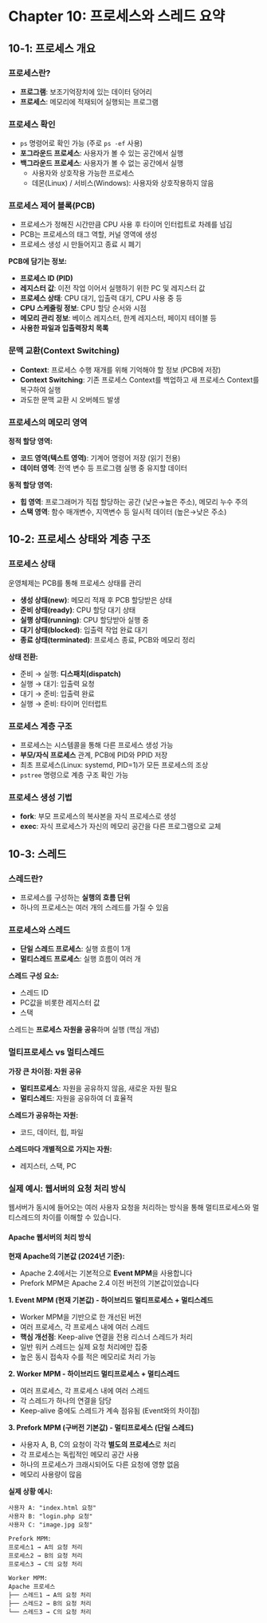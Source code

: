 # Chapter 10: 프로세스와 스레드 요약

## 10-1: 프로세스 개요

### 프로세스란?

- **프로그램**: 보조기억장치에 있는 데이터 덩어리
- **프로세스**: 메모리에 적재되어 실행되는 프로그램

### 프로세스 확인

- `ps` 명령어로 확인 가능 (주로 `ps -ef` 사용)
- **포그라운드 프로세스**: 사용자가 볼 수 있는 공간에서 실행
- **백그라운드 프로세스**: 사용자가 볼 수 없는 공간에서 실행
  - 사용자와 상호작용 가능한 프로세스
  - 데몬(Linux) / 서비스(Windows): 사용자와 상호작용하지 않음

### 프로세스 제어 블록(PCB)

- 프로세스가 정해진 시간만큼 CPU 사용 후 타이머 인터럽트로 차례를 넘김
- PCB는 프로세스의 태그 역할, 커널 영역에 생성
- 프로세스 생성 시 만들어지고 종료 시 폐기

**PCB에 담기는 정보:**

- **프로세스 ID (PID)**
- **레지스터 값**: 이전 작업 이어서 실행하기 위한 PC 및 레지스터 값
- **프로세스 상태**: CPU 대기, 입출력 대기, CPU 사용 중 등
- **CPU 스케줄링 정보**: CPU 할당 순서와 시점
- **메모리 관리 정보**: 베이스 레지스터, 한계 레지스터, 페이지 테이블 등
- **사용한 파일과 입출력장치 목록**

### 문맥 교환(Context Switching)

- **Context**: 프로세스 수행 재개를 위해 기억해야 할 정보 (PCB에 저장)
- **Context Switching**: 기존 프로세스 Context를 백업하고 새 프로세스 Context를 복구하여 실행
- 과도한 문맥 교환 시 오버헤드 발생

### 프로세스의 메모리 영역

**정적 할당 영역:**

- **코드 영역(텍스트 영역)**: 기계어 명령어 저장 (읽기 전용)
- **데이터 영역**: 전역 변수 등 프로그램 실행 중 유지할 데이터

**동적 할당 영역:**

- **힙 영역**: 프로그래머가 직접 할당하는 공간 (낮은→높은 주소), 메모리 누수 주의
- **스택 영역**: 함수 매개변수, 지역변수 등 일시적 데이터 (높은→낮은 주소)

## 10-2: 프로세스 상태와 계층 구조

### 프로세스 상태

운영체제는 PCB를 통해 프로세스 상태를 관리

- **생성 상태(new)**: 메모리 적재 후 PCB 할당받은 상태
- **준비 상태(ready)**: CPU 할당 대기 상태
- **실행 상태(running)**: CPU 할당받아 실행 중
- **대기 상태(blocked)**: 입출력 작업 완료 대기
- **종료 상태(terminated)**: 프로세스 종료, PCB와 메모리 정리

**상태 전환:**

- 준비 → 실행: **디스패치(dispatch)**
- 실행 → 대기: 입출력 요청
- 대기 → 준비: 입출력 완료
- 실행 → 준비: 타이머 인터럽트

### 프로세스 계층 구조

- 프로세스는 시스템콜을 통해 다른 프로세스 생성 가능
- **부모/자식 프로세스** 관계, PCB에 PID와 PPID 저장
- 최초 프로세스(Linux: systemd, PID=1)가 모든 프로세스의 조상
- `pstree` 명령으로 계층 구조 확인 가능

### 프로세스 생성 기법

- **fork**: 부모 프로세스의 복사본을 자식 프로세스로 생성
- **exec**: 자식 프로세스가 자신의 메모리 공간을 다른 프로그램으로 교체

## 10-3: 스레드

### 스레드란?

- 프로세스를 구성하는 **실행의 흐름 단위**
- 하나의 프로세스는 여러 개의 스레드를 가질 수 있음

### 프로세스와 스레드

- **단일 스레드 프로세스**: 실행 흐름이 1개
- **멀티스레드 프로세스**: 실행 흐름이 여러 개

**스레드 구성 요소:**

- 스레드 ID
- PC값을 비롯한 레지스터 값
- 스택

스레드는 **프로세스 자원을 공유**하며 실행 (핵심 개념)

### 멀티프로세스 vs 멀티스레드

**가장 큰 차이점: 자원 공유**

- **멀티프로세스**: 자원을 공유하지 않음, 새로운 자원 필요
- **멀티스레드**: 자원을 공유하여 더 효율적

**스레드가 공유하는 자원:**

- 코드, 데이터, 힙, 파일

**스레드마다 개별적으로 가지는 자원:**

- 레지스터, 스택, PC

### 실제 예시: 웹서버의 요청 처리 방식

웹서버가 동시에 들어오는 여러 사용자 요청을 처리하는 방식을 통해 멀티프로세스와 멀티스레드의 차이를 이해할 수 있습니다.

#### Apache 웹서버의 처리 방식

**현재 Apache의 기본값 (2024년 기준):**

- Apache 2.4에서는 기본적으로 **Event MPM**을 사용합니다
- Prefork MPM은 Apache 2.4 이전 버전의 기본값이었습니다

**1. Event MPM (현재 기본값) - 하이브리드 멀티프로세스 + 멀티스레드**

- Worker MPM을 기반으로 한 개선된 버전
- 여러 프로세스, 각 프로세스 내에 여러 스레드
- **핵심 개선점**: Keep-alive 연결을 전용 리스너 스레드가 처리
- 일반 워커 스레드는 실제 요청 처리에만 집중
- 높은 동시 접속자 수를 적은 메모리로 처리 가능

**2. Worker MPM - 하이브리드 멀티프로세스 + 멀티스레드**

- 여러 프로세스, 각 프로세스 내에 여러 스레드
- 각 스레드가 하나의 연결을 담당
- Keep-alive 중에도 스레드가 계속 점유됨 (Event와의 차이점)

**3. Prefork MPM (구버전 기본값) - 멀티프로세스 (단일 스레드)**

- 사용자 A, B, C의 요청이 각각 **별도의 프로세스**로 처리
- 각 프로세스는 독립적인 메모리 공간 사용
- 하나의 프로세스가 크래시되어도 다른 요청에 영향 없음
- 메모리 사용량이 많음

**실제 상황 예시:**

```
사용자 A: "index.html 요청"
사용자 B: "login.php 요청"
사용자 C: "image.jpg 요청"

Prefork MPM:
프로세스1 → A의 요청 처리
프로세스2 → B의 요청 처리
프로세스3 → C의 요청 처리

Worker MPM:
Apache 프로세스
├── 스레드1 → A의 요청 처리
├── 스레드2 → B의 요청 처리
└── 스레드3 → C의 요청 처리
```
